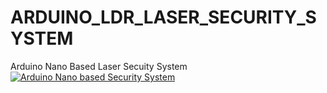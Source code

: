 # ARDUINO_LDR_LASER_SECURITY_SYSTEM
Arduino Nano Based Laser Secuity System
[![Arduino Nano based Security System](http://img.youtube.com/vi/5guICF9zBg4/0.jpg)](http://www.youtube.com/watch?v=5guICF9zBg4 "Arduino Nano based Security System")
